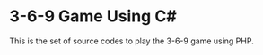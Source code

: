 3-6-9 Game Using C#
===================
This is the set of source codes to play the 3-6-9 game using PHP.